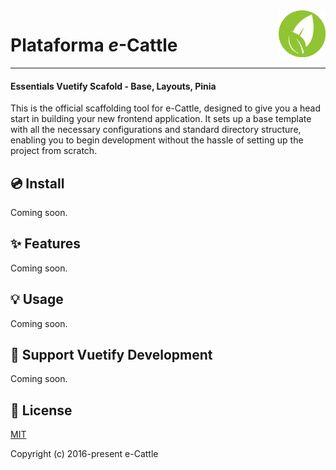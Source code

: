 <a href="https://e-cattle.github.io/">
    <img src="/src/assets/logo.svg" alt="e-Cattle circle logo" title="Plataforma e-Cattle" align="right" height="75" />
</a>

# Plataforma _e_-Cattle

---

#### Essentials Vuetify Scafold - Base, Layouts, Pinia

This is the official scaffolding tool for e-Cattle, designed to give you a head start in building your new frontend application. It sets up a base template with all the necessary configurations and standard directory structure, enabling you to begin development without the hassle of setting up the project from scratch.

## 💿 Install

Coming soon.

## ✨ Features

Coming soon.

## 💡 Usage

Coming soon.

## 💪 Support Vuetify Development

Coming soon.

## 📑 License

[MIT](http://opensource.org/licenses/MIT)

Copyright (c) 2016-present e-Cattle
